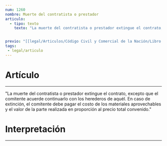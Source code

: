 ```yaml
---
num: 1260
nombre: Muerte del contratista o prestador
articulo: 
  - tipo: texto
    texto: "La muerte del contratista o prestador extingue el contrato, excepto que el comitente acuerde continuarlo con los herederos de aquél. En caso de extinción, el comitente debe pagar el costo de los materiales aprovechables y el valor de la parte realizada en proporción al precio total convenido."


previo: "[[legal/Articulos/Código Civil y Comercial de la Nación/Libro Tercero/Título 4/Capítulo 6/Sección 1/Sección 1, Disposiciones comunes a las obras y a los servicios.md|Sección 1, Disposiciones comunes a las obras y a los servicios]]"
tags: 
 - legal/articulo
---
```

# Artículo
---
"La muerte del contratista o prestador extingue el contrato, excepto que el comitente acuerde continuarlo con los herederos de aquél. En caso de extinción, el comitente debe pagar el costo de los materiales aprovechables y el valor de la parte realizada en proporción al precio total convenido."

# Interpretación
---
